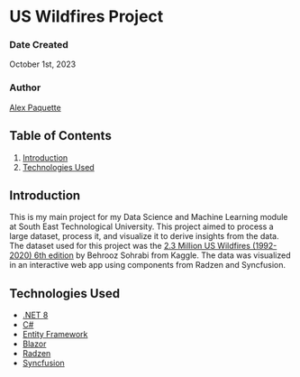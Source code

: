 # US Wildfires Project

### Date Created

October 1st, 2023

### Author

[Alex Paquette](https://github.com/apaquette)

## Table of Contents
1. [Introduction](#introduction)
2. [Technologies Used](#technologies-used)

## Introduction

This is my main project for my Data Science and Machine Learning module at South East Technological University. This project aimed to process a large dataset, process it, and visualize it to derive insights from the data. The dataset used for this project was the [2.3 Million US Wildfires (1992-2020) 6th edition](https://www.kaggle.com/datasets/behroozsohrabi/us-wildfire-records-6th-edition) by Behrooz Sohrabi from Kaggle. The data was visualized in an interactive web app using components from Radzen and Syncfusion.

## Technologies Used

- [.NET 8](https://dotnet.microsoft.com/en-us/download/dotnet/8.0)
- [C#](https://en.wikipedia.org/wiki/C_Sharp_%28programming_language%29)
- [Entity Framework](https://learn.microsoft.com/en-us/aspnet/entity-framework)
- [Blazor](https://dotnet.microsoft.com/en-us/apps/aspnet/web-apps/blazor)
- [Radzen](https://www.radzen.com/)
- [Syncfusion](https://www.syncfusion.com/)
